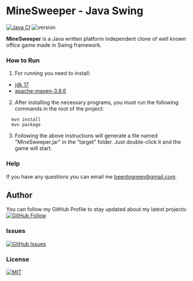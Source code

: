 # MineSweeper -  Java Swing
[![Java CI](https://github.com/PavelApis/MineSweeper/actions/workflows/build.yml/badge.svg)](https://github.com/PavelApis/MineSweeper/actions/workflows/build.yml "Java CI")
![version](https://img.shields.io/badge/version-1.0.0-yellow)

**MineSweeper**  is a Java written platform independent clone of well known office game made in Swing framework. 

### How to Run

1. For running you need to  install:
- [jdk 17](https://docs.oracle.com/en/java/javase/17/install/)
- [apache-maven-3.8.6](https://maven.apache.org/install.html)

2. After installing the necessary programs, you must run the following commands in the root of the project:
~~~ 
  mvn install 
  mvn package
  ~~~


3. Following the above instructions will generate a file named "MineSweeper.jar" in the "target" folder. Just double-click it and the game will start.
### Help
If you have any questions you can email me beentogreen@gmail.com.
## Author
You can follow my GitHub Profile to stay updated about my latest projects: [![GitHub Follow](https://img.shields.io/badge/Connect-PavelApis-blue.svg?logo=Github&longCache=true&style=social&label=Follow)](https://github.com/PavelApis)

### Issues
[![GitHub Issues](https://img.shields.io/github/issues/PavelApis/MineSweeper.svg?style=flat&label=Issues&maxAge=2592000)](https://github.com/PavelApis/MineSweeper/issues)

### License
[![MIT](https://img.shields.io/badge/License-MIT-brightgreen)](https://github.com/PavelApis/MineSweeper/License.txt)

